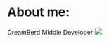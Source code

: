 # About me:
DreamBerd Middle Developer <img src="https://avatars.githubusercontent.com/u/50278?s=48&v=4">
